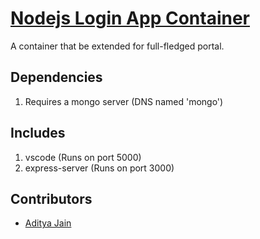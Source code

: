 # [Nodejs Login App Container](https://hub.docker.com/r/adityajn105/node_loginapp)

A container that be extended for full-fledged portal.

## Dependencies
1. Requires a mongo server (DNS named 'mongo')

## Includes
1. vscode (Runs on port 5000)
2. express-server (Runs on port 3000)

## Contributors
* [Aditya Jain](https://adityajain.me)